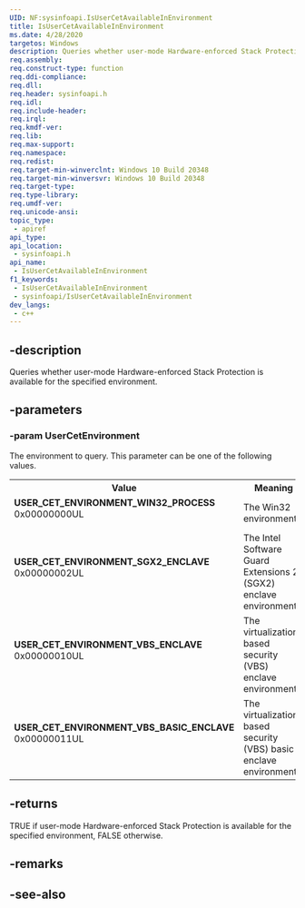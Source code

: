 ```yaml
---
UID: NF:sysinfoapi.IsUserCetAvailableInEnvironment
title: IsUserCetAvailableInEnvironment
ms.date: 4/28/2020
targetos: Windows
description: Queries whether user-mode Hardware-enforced Stack Protection is available for the specified environment.
req.assembly: 
req.construct-type: function
req.ddi-compliance: 
req.dll: 
req.header: sysinfoapi.h
req.idl: 
req.include-header: 
req.irql: 
req.kmdf-ver: 
req.lib: 
req.max-support: 
req.namespace: 
req.redist: 
req.target-min-winverclnt: Windows 10 Build 20348
req.target-min-winversvr: Windows 10 Build 20348
req.target-type: 
req.type-library: 
req.umdf-ver: 
req.unicode-ansi: 
topic_type:
 - apiref
api_type:
api_location:
 - sysinfoapi.h
api_name:
 - IsUserCetAvailableInEnvironment
f1_keywords:
 - IsUserCetAvailableInEnvironment
 - sysinfoapi/IsUserCetAvailableInEnvironment
dev_langs:
 - c++
---
```


## -description

Queries whether user-mode Hardware-enforced Stack Protection is available for the specified environment.

## -parameters

### -param UserCetEnvironment

The environment to query. This parameter can be one of the following values.

<table>
<tr>
<th>Value</th>
<th>Meaning</th>
</tr>
<tr>
<td width="40%"><a id="USER_CET_ENVIRONMENT_WIN32_PROCESS"></a><a id="user_cet_environment_win32_process"></a><dl>
<dt><b>USER_CET_ENVIRONMENT_WIN32_PROCESS</b></dt>
<dt>0x00000000UL</dt>
</dl>
</td>
<td width="60%">
The Win32 environment.

</td>
</tr>
<tr>
<td width="40%"><a id="USER_CET_ENVIRONMENT_SGX2_ENCLAVE"></a><a id="user_cet_environment_sgx2_enclave"></a><dl>
<dt><b>USER_CET_ENVIRONMENT_SGX2_ENCLAVE</b></dt>
<dt>0x00000002UL</dt>
</dl>
</td>
<td width="60%">
The Intel Software Guard Extensions 2 (SGX2) enclave environment.

</td>
</tr>
<tr>
<td width="40%"><a id="USER_CET_ENVIRONMENT_VBS_ENCLAVE"></a><a id="user_cet_environment_vbs_enclave"></a><dl>
<dt><b>USER_CET_ENVIRONMENT_VBS_ENCLAVE</b></dt>
<dt>0x00000010UL</dt>
</dl>
</td>
<td width="60%">
The virtualization-based security (VBS) enclave environment.

</td>
</tr>
<tr>
<td width="40%"><a id="USER_CET_ENVIRONMENT_VBS_BASIC_ENCLAVE"></a><a id="user_cet_environment_vbs_basic_enclave"></a><dl>
<dt><b>USER_CET_ENVIRONMENT_VBS_BASIC_ENCLAVE</b></dt>
<dt>0x00000011UL</dt>
</dl>
</td>
<td width="60%">
The virtualization-based security (VBS) basic enclave environment.

</td>
</tr>
</table>

## -returns

TRUE if user-mode Hardware-enforced Stack Protection is available for the specified environment, FALSE otherwise.

## -remarks

## -see-also


